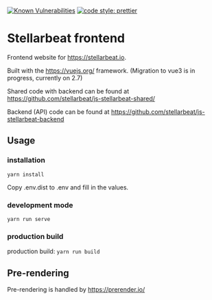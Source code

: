 [![Known Vulnerabilities](https://snyk.io/test/github/stellarbeat/js-stellarbeat-frontend/badge.svg)](https://snyk.io/test/github/stellarbeat/js-stellarbeat-frontend)
[![code style: prettier](https://img.shields.io/badge/code_style-prettier-ff69b4.svg?style=flat-square)](https://github.com/prettier/prettier)
# Stellarbeat frontend 
Frontend website for https://stellarbeat.io. 

Built with the https://vuejs.org/ framework. (Migration to vue3 is in progress, currently on 2.7) 

Shared code with backend can be found at https://github.com/stellarbeat/js-stellarbeat-shared/

Backend (API) code can be found at https://github.com/stellarbeat/js-stellarbeat-backend

## Usage 
### installation
`yarn install`

Copy .env.dist to .env and fill in the values.

### development mode
`yarn run serve` 

### production build
production build:
`yarn run build`

## Pre-rendering 
Pre-rendering is handled by https://prerender.io/

